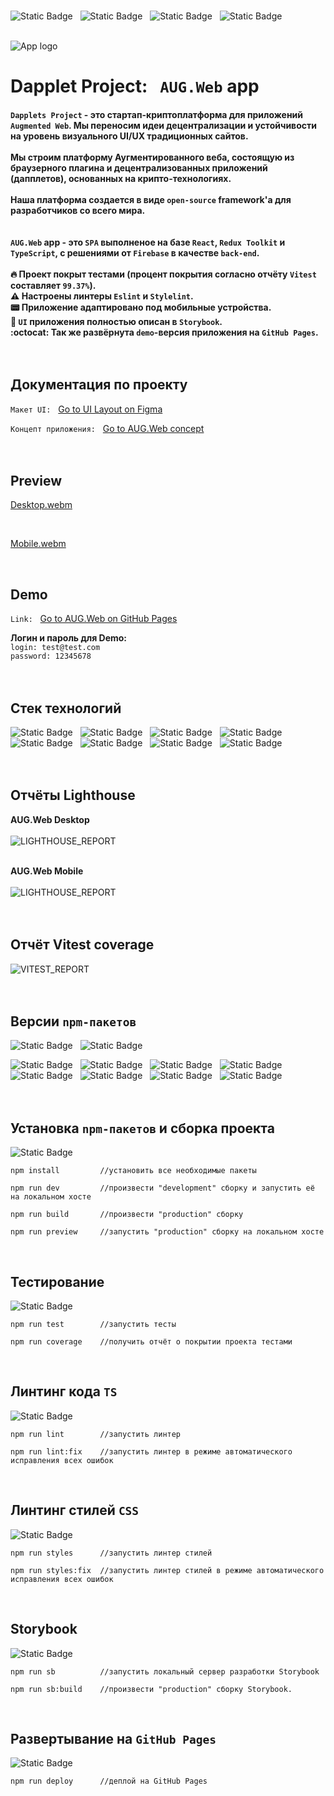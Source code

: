 <br>

![Static Badge](docsbadges/React.svg)&nbsp;&nbsp;&nbsp;![Static Badge](docsbadges/TypeScript.svg)&nbsp;&nbsp;&nbsp;![Static Badge](docsbadges/ReduxToolkit.svg)&nbsp;&nbsp;&nbsp;![Static Badge](docsbadges/Firebase.svg)<br><br>

![App logo](docslogo.png)

# Dapplet Project:&nbsp;&nbsp;&nbsp;`AUG.Web` app<br>

#### `Dapplets Project` - это cтартап-криптоплатформа для приложений `Augmented Web`. Мы переносим идеи децентрализации и устойчивости на уровень визуального UI/UX традиционных сайтов. <br><br> Мы строим платформу Аугментированного веба, состоящую из браузерного плагина и децентрализованных приложений (дапплетов), основанных на крипто-технологиях. <br><br>Наша платформа создается в виде `open-source` framework'a для разработчиков со всего мира.<br><br><br>`AUG.Web` app - это `SPA` выполненое на базе `React`, `Redux Toolkit` и `TypeScript`, c решениями от `Firebase` в качестве `back-end`.<br><br>:fire: Проект покрыт тестами (процент покрытия согласно отчёту `Vitest` составляет `99.37%`).<br>:warning: Настроены линтеры `Eslint` и `Stylelint`.<br>:pager: Приложение адаптировано под мобильные устройства.<br>:book: `UI` приложения полностью описан в `Storybook`.<br>:octocat: Так же развёрнута `demo`-версия приложения на `GitHub Pages`.<br><br><br>

## Документация по проекту

`Макет UI:`&nbsp;&nbsp;&nbsp;<a target="_blank" rel="noopener noreferrer" href="https://www.figma.com/file/YGXq1mzXTTc4Rfwt5vxgUo">Go to UI Layout on Figma</a>

`Концепт приложения:`&nbsp;&nbsp;&nbsp;<a target="_blank" rel="noopener noreferrer" href="https://docs.google.com/document/d/1P9-Ur83w0CRPdOGwoMBbiejUsTFnNnrMqXMA06JK0JY/edit?usp=sharing">Go to AUG.Web concept</a><br><br><br>

## Preview

[Desktop.webm](https://github.com/Abubjazov/AUG.Web/assets/1412333/e254f061-7cc4-4d57-9c51-b4eab61bc508)

<br>

[Mobile.webm](https://github.com/Abubjazov/AUG.Web/assets/1412333/89ebed83-905c-466f-9cf0-1087955e8f22)

<br>

## Demo

`Link:`&nbsp;&nbsp;&nbsp;<a target="_blank" rel="noopener noreferrer" href="https://abubjazov.github.io/AUGWeb/">Go to AUG.Web on GitHub Pages</a>

**Логин и пароль для Demo:**<br>
`login: test@test.com`<br>
`password: 12345678`
<br><br><br>

## Стек технологий

![Static Badge](docsbadges/React.svg)&nbsp;&nbsp;&nbsp;![Static Badge](docsbadges/TypeScript.svg)&nbsp;&nbsp;&nbsp;![Static Badge](docsbadges/ReduxToolkit.svg)&nbsp;&nbsp;&nbsp;![Static Badge](docsbadges/Firebase.svg)&nbsp;&nbsp;&nbsp;![Static Badge](docsbadges/Vite.svg)&nbsp;&nbsp;&nbsp;![Static Badge](docsbadges/Storybook.svg)&nbsp;&nbsp;&nbsp;![Static Badge](docsbadges/Eslint.svg)&nbsp;&nbsp;&nbsp;![Static Badge](docsbadges/Stylelint.svg)
<br><br><br>

## Отчёты Lighthouse

**AUG.Web Desktop**<br><br>
![LIGHTHOUSE_REPORT](docslighthouse_desktop.png)<br><br>

**AUG.Web Mobile**<br><br>
![LIGHTHOUSE_REPORT](docslighthouse_mobile.png)<br><br><br>

## Отчёт Vitest coverage

![VITEST_REPORT](docsvitest_coverage_report.png)<br><br><br>

## Версии `npm-пакетов`

![Static Badge](docsversion_badges/NodeJS_version.svg)&nbsp;&nbsp;&nbsp;![Static Badge](docsversion_badges/npm_version.svg)&nbsp;&nbsp;&nbsp;

![Static Badge](docsversion_badges/React_version.svg)&nbsp;&nbsp;&nbsp;![Static Badge](docsversion_badges/TypeScript_version.svg)&nbsp;&nbsp;&nbsp;![Static Badge](docsversion_badges/ReduxToolkit_version.svg)&nbsp;&nbsp;&nbsp;![Static Badge](docsversion_badges/Firebase_version.svg)&nbsp;&nbsp;&nbsp;![Static Badge](docsversion_badges/Vite_version.svg)&nbsp;&nbsp;&nbsp;![Static Badge](docsversion_badges/Storybook_version.svg)&nbsp;&nbsp;&nbsp;![Static Badge](docsversion_badges/Eslint_version.svg)&nbsp;&nbsp;&nbsp;![Static Badge](docsversion_badges/Stylelint_version.svg)
<br><br><br>

## Установка `npm-пакетов` и сборка проекта

![Static Badge](docsbadges/Vite.svg)

```
npm install         //установить все необходимые пакеты

npm run dev         //произвести "development" сборку и запустить её на локальном хосте

npm run build       //произвести "production" сборку

npm run preview     //запустить "production" сборку на локальном хосте
```

<br>

## Тестирование

![Static Badge](docsbadges/Vitest.svg)

```
npm run test        //запустить тесты

npm run coverage    //получить отчёт о покрытии проекта тестами
```

<br>

## Линтинг кода `TS`

![Static Badge](docsbadges/Eslint.svg)

```
npm run lint        //запустить линтер

npm run lint:fix    //запустить линтер в режиме автоматического исправления всех ошибок
```

<br>

## Линтинг стилей `CSS`

![Static Badge](docsbadges/Stylelint.svg)

```
npm run styles      //запустить линтер стилей

npm run styles:fix  //запустить линтер стилей в режиме автоматического исправления всех ошибок
```

<br>

## Storybook

![Static Badge](docsbadges/Storybook.svg)

```
npm run sb          //запустить локальный сервер разработки Storybook

npm run sb:build    //произвести "production" сборку Storybook.
```

<br>

## Развертывание на `GitHub Pages`

![Static Badge](docsbadges/GitHub.svg)

```
npm run deploy      //деплой на GitHub Pages
```
